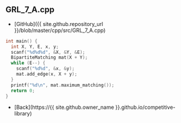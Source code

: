 ## GRL_7_A.cpp

- [GitHub]({{ site.github.repository_url }}/blob/master/cpp/src/GRL_7_A.cpp)

```cpp
int main() {
  int X, Y, E, x, y;
  scanf("%d%d%d", &X, &Y, &E);
  BipartiteMatching mat(X + Y);
  while (E--) {
    scanf("%d%d", &x, &y);
    mat.add_edge(x, X + y);
  }
  printf("%d\n", mat.maximum_matching());
  return 0;
}
```

- [Back](https://{{ site.github.owner_name }}.github.io/competitive-library)
